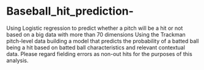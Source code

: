# Baseball_hit_prediction-
 Using Logistic regression to predict whether a pitch will be a hit or not based on a big data with more than 70 dimensions  Using the Trackman pitch-level data building a model that predicts the probability of a batted ball being a hit based on batted ball characteristics and relevant contextual data. Please regard fielding errors as non-out hits for the purposes of this analysis.
